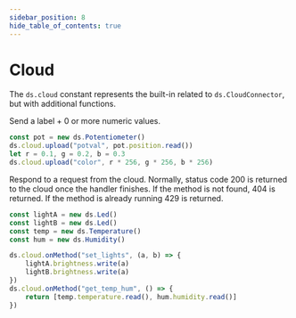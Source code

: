 ```yaml
---
sidebar_position: 8
hide_table_of_contents: true
---
```


# Cloud

The `ds.cloud` constant represents the built-in related to `ds.CloudConnector`,
but with additional functions.

Send a label + 0 or more numeric values.

```ts
const pot = new ds.Potentiometer()
ds.cloud.upload("potval", pot.position.read())
let r = 0.1, g = 0.2, b = 0.3
ds.cloud.upload("color", r * 256, g * 256, b * 256)
```

Respond to a request from the cloud.
Normally, status code 200 is returned to the cloud once the handler finishes.
If the method is not found, 404 is returned.
If the method is already running 429 is returned.

```ts
const lightA = new ds.Led()
const lightB = new ds.Led()
const temp = new ds.Temperature()
const hum = new ds.Humidity()

ds.cloud.onMethod("set_lights", (a, b) => {
    lightA.brightness.write(a)
    lightB.brightness.write(a)
})
ds.cloud.onMethod("get_temp_hum", () => {
    return [temp.temperature.read(), hum.humidity.read()]
})
```